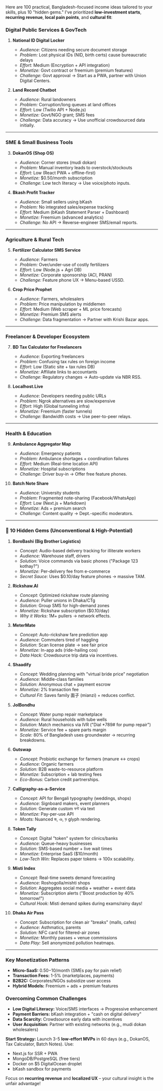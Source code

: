 Here are 100 practical, Bangladesh-focused income ideas tailored to your skills, plus 10 "hidden gems." I've prioritized **low-investment starts**, **recurring revenue**, **local pain points**, and **cultural fit**:

### **Digital Public Services & GovTech**

1. **National ID Digital Locker**

   - _Audience:_ Citizens needing secure document storage
   - _Problem:_ Lost physical IDs (NID, birth certs) cause bureaucratic delays
   - _Effort:_ Medium (Encryption + API integration)
   - _Monetize:_ Govt contract or freemium (premium features)
   - _Challenge:_ Govt approval → Start as a PWA, partner with Union Digital Centers.

2. **Land Record Chatbot**
   - _Audience:_ Rural landowners
   - _Problem:_ Corruption/long queues at land offices
   - _Effort:_ Low (Twilio API + Node.js)
   - _Monetize:_ Govt/NGO grant; SMS fees
   - _Challenge:_ Data accuracy → Use unofficial crowdsourced data initially.

---

### **SME & Small Business Tools**

3. **DokanOS (Shop OS)**

   - _Audience:_ Corner stores (mudi dokan)
   - _Problem:_ Manual inventory leads to overstock/stockouts
   - _Effort:_ Low (React PWA + offline-first)
   - _Monetize:_ $0.50/month subscription
   - _Challenge:_ Low tech literacy → Use voice/photo inputs.

4. **Bkash Profit Tracker**
   - _Audience:_ Small sellers using bKash
   - _Problem:_ No integrated sales/expense tracking
   - _Effort:_ Medium (bKash Statement Parser + Dashboard)
   - _Monetize:_ Freemium (advanced analytics)
   - _Challenge:_ No API → Reverse-engineer SMS/email reports.

---

### **Agriculture & Rural Tech**

5. **Fertilizer Calculator SMS Service**

   - _Audience:_ Farmers
   - _Problem:_ Over/under-use of costly fertilizers
   - _Effort:_ Low (Node.js + Agri DB)
   - _Monetize:_ Corporate sponsorship (ACI, PRAN)
   - _Challenge:_ Feature phone UX → Menu-based USSD.

6. **Crop Price Prophet**
   - _Audience:_ Farmers, wholesalers
   - _Problem:_ Price manipulation by middlemen
   - _Effort:_ Medium (Web scraper + ML price forecasts)
   - _Monetize:_ Premium SMS alerts
   - _Challenge:_ Data fragmentation → Partner with Krishi Bazar apps.

---

### **Freelancer & Developer Ecosystem**

7. **BD Tax Calculator for Freelancers**

   - _Audience:_ Exporting freelancers
   - _Problem:_ Confusing tax rules on foreign income
   - _Effort:_ Low (Static site + tax rules DB)
   - _Monetize:_ Affiliate links to accountants
   - _Challenge:_ Regulatory changes → Auto-update via NBR RSS.

8. **Localhost.Live**
   - _Audience:_ Developers needing public URLs
   - _Problem:_ Ngrok alternatives are slow/expensive
   - _Effort:_ High (Global tunneling infra)
   - _Monetize:_ Freemium (faster tunnels)
   - _Challenge:_ Bandwidth costs → Use peer-to-peer relays.

---

### **Health & Education**

9. **Ambulance Aggregator Map**

   - _Audience:_ Emergency patients
   - _Problem:_ Ambulance shortages + coordination failures
   - _Effort:_ Medium (Real-time location API)
   - _Monetize:_ Hospital subscriptions
   - _Challenge:_ Driver buy-in → Offer free feature phones.

10. **Batch Note Share**
    - _Audience:_ University students
    - _Problem:_ Fragmented note-sharing (Facebook/WhatsApp)
    - _Effort:_ Low (Next.js + Markdown)
    - _Monetize:_ Ads + premium search
    - _Challenge:_ Content quality → Dept.-specific moderators.

---

### **🔮 10 Hidden Gems (Unconventional & High-Potential)**

1. **BoroBashi (Big Brother Logistics)**

   - _Concept:_ Audio-based delivery tracking for illiterate workers
   - _Audience:_ Warehouse staff, drivers
   - _Solution:_ Voice commands via basic phones ("Package 123 kothay?")
   - _Monetize:_ Per-delivery fee from e-commerce
   - _Secret Sauce:_ Uses $0.10/day feature phones → massive TAM.

2. **Rickshaw.AI**

   - _Concept:_ Optimized rickshaw route planning
   - _Audience:_ Puller unions in Dhaka/CTg
   - _Solution:_ Group SMS for high-demand zones
   - _Monetize:_ Rickshaw subscription ($0.10/day)
   - _Why it Works:_ 1M+ pullers → network effects.

3. **MeterMate**

   - _Concept:_ Auto-rickshaw fare prediction app
   - _Audience:_ Commuters tired of haggling
   - _Solution:_ Scan license plate → see fair price
   - _Monetize:_ In-app ads (ride-hailing cos)
   - _Data Hack:_ Crowdsource trip data via incentives.

4. **Shaadify**

   - _Concept:_ Wedding planning with "virtual bride price" negotiation
   - _Audience:_ Middle-class families
   - _Solution:_ Anonymous chat + payment escrow
   - _Monetize:_ 2% transaction fee
   - _Cultural Fit:_ Saves family 面子 (mianzi) + reduces conflict.

5. **JolBondhu**

   - _Concept:_ Water pump repair marketplace
   - _Audience:_ Rural households with tube wells
   - _Solution:_ Match mechanics via IVR ("Dial \*789# for pump repair")
   - _Monetize:_ Service fee + spare parts margin
   - _Scale:_ 80% of Bangladesh uses groundwater → recurring breakdowns.

6. **Gutswap**

   - _Concept:_ Probiotic exchange for farmers (manure ↔ crops)
   - _Audience:_ Organic farmers
   - _Solution:_ B2B waste-to-resource platform
   - _Monetize:_ Subscription + lab testing fees
   - _Eco-Bonus:_ Carbon credit partnerships.

7. **Calligraphy-as-a-Service**

   - _Concept:_ API for Bengali typography (weddings, shops)
   - _Audience:_ Signboard makers, event planners
   - _Solution:_ Generate custom ফন্ট via text
   - _Monetize:_ Pay-per-use API
   - _Moats:_ Nuanced জ, ঞ, ড় glyph rendering.

8. **Token Tally**

   - _Concept:_ Digital "token" system for clinics/banks
   - _Audience:_ Queue-heavy businesses
   - _Solution:_ SMS-based number + live wait times
   - _Monetize:_ Enterprise SaaS ($10/month)
   - _Low-Tech Win:_ Replaces paper tokens → 100x scalability.

9. **Misti Index**

   - _Concept:_ Real-time sweets demand forecasting
   - _Audience:_ Roshogolla/mishti shops
   - _Solution:_ Aggregates social media + weather + event data
   - _Monetize:_ Subscription alerts ("Boost production by 40% tomorrow!")
   - _Cultural Hook:_ Misti demand spikes during exams/rainy days!

10. **Dhaka Air Pass**
    - _Concept:_ Subscription for clean air "breaks" (malls, cafes)
    - _Audience:_ Asthmatics, parents
    - _Solution:_ NFC card for filtered-air zones
    - _Monetize:_ Monthly passes + venue commissions
    - _Data Play:_ Sell anonymized pollution heatmaps.

---

### **Key Monetization Patterns**

- **Micro-SaaS:** $0.50-$10/month (SMEs pay for pain relief)
- **Transaction Fees:** 1-5% (marketplaces, payments)
- **B2B2C:** Corporates/NGOs subsidize user access
- **Hybrid Models:** Freemium + ads + premium features

### **Overcoming Common Challenges**

- **Low Digital Literacy:** Voice/SMS interfaces → Progressive enhancement
- **Payment Barriers:** bKash integration + "cash on digital delivery"
- **Data Scarcity:** Crowdsource early data with incentives
- **User Acquisition:** Partner with existing networks (e.g., mudi dokan wholesalers)

**Start Strategy:** Launch 3-5 **low-effort MVPs** in 60 days (e.g., DokanOS, Tax Calculator, Batch Notes). Use:

- Next.js for SSR + PWA
- MongoDB/PostgreSQL (free tiers)
- Docker on $5 DigitalOcean droplet
- bKash sandbox for payments

Focus on **recurring revenue** and **localized UX** – your cultural insight is the unfair advantage!
